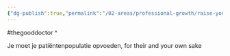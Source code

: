```yaml
---
{"dg-publish":true,"permalink":"/02-areas/professional-growth/raise-your-patients/","noteIcon":"","created":"2024-12-22T19:12:12.494+01:00","updated":"2024-12-31T16:55:22.744+01:00"}
---
```


#thegooddoctor ^

Je moet je patiëntenpopulatie opvoeden, for their and your own sake